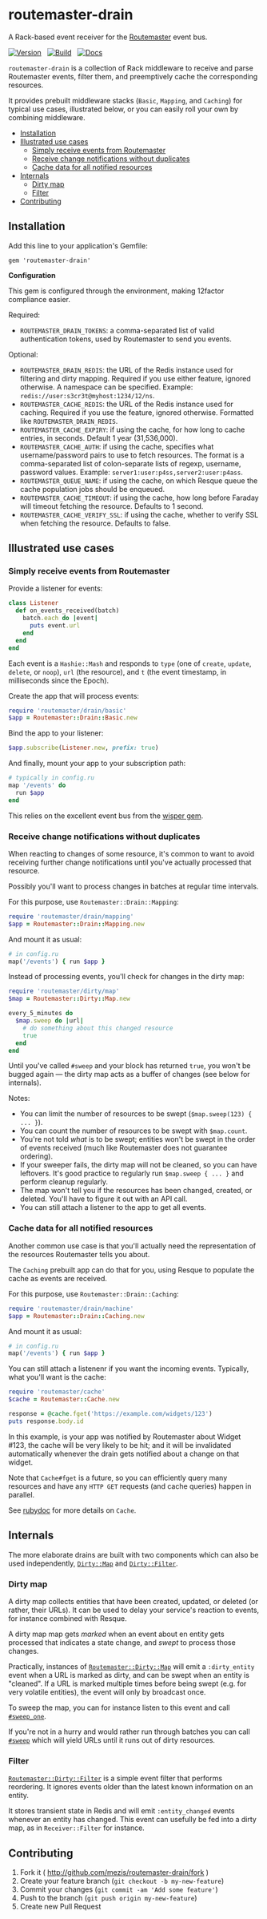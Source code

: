 # routemaster-drain

A Rack-based event receiver for the
[Routemaster](https://github.com/mezis/routemaster) event bus.

[![Version](https://badge.fury.io/rb/routemaster-drain.svg)](https://rubygems.org/gems/routemaster-drain)
&nbsp;
[![Build](https://travis-ci.org/mezis/routemaster-drain.svg?branch=master)](https://travis-ci.org/mezis/routemaster-drain)
&nbsp;
[![Docs](http://img.shields.io/badge/API%20docs-rubydoc.info-blue.svg)](http://rubydoc.info/github/mezis/routemaster-drain/frames/file/README.md)

`routemaster-drain` is a collection of Rack middleware to receive and
parse Routemaster events, filter them, and preemptively cache the corresponding
resources.

It provides prebuilt middleware stacks (`Basic`, `Mapping`, and `Caching`) for
typical use cases, illustrated below, or you can easily roll your own by
combining middleware.


<!-- START doctoc generated TOC please keep comment here to allow auto update -->
<!-- DON'T EDIT THIS SECTION, INSTEAD RE-RUN doctoc TO UPDATE -->

  - [Installation](#installation)
  - [Illustrated use cases](#illustrated-use-cases)
    - [Simply receive events from Routemaster](#simply-receive-events-from-routemaster)
    - [Receive change notifications without duplicates](#receive-change-notifications-without-duplicates)
    - [Cache data for all notified resources](#cache-data-for-all-notified-resources)
  - [Internals](#internals)
    - [Dirty map](#dirty-map)
    - [Filter](#filter)
  - [Contributing](#contributing)

<!-- END doctoc generated TOC please keep comment here to allow auto update -->


## Installation

Add this line to your application's Gemfile:

    gem 'routemaster-drain'

**Configuration**

This gem is configured through the environment, making 12factor compliance
easier.

Required:

- `ROUTEMASTER_DRAIN_TOKENS`: a comma-separated list of valid authentication
  tokens, used by Routemaster to send you events.

Optional:

- `ROUTEMASTER_DRAIN_REDIS`: the URL of the Redis instance used for filtering
  and dirty mapping. Required if you use either feature, ignored otherwise.
  A namespace can be specified.
  Example: `redis://user:s3cr3t@myhost:1234/12/ns`.
- `ROUTEMASTER_CACHE_REDIS`: the URL of the Redis instance used for caching.
  Required if you use the feature, ignored otherwise. Formatted like
  `ROUTEMASTER_DRAIN_REDIS`.
- `ROUTEMASTER_CACHE_EXPIRY`: if using the cache, for how long to cache
  entries, in seconds. Default 1 year (31,536,000).
- `ROUTEMASTER_CACHE_AUTH`: if using the cache, specifies what username/password
  pairs to use to fetch resources. The format is a comma-separated list of
  colon-separate lists of regexp, username, password values. Example:
  `server1:user:p4ss,server2:user:p4ass`.
- `ROUTEMASTER_QUEUE_NAME`: if using the cache, on which Resque queue the cache
  population jobs should be enqueued.
- `ROUTEMASTER_CACHE_TIMEOUT`: if using the cache, how long before Faraday will timeout fetching the resource. Defaults to 1 second.
- `ROUTEMASTER_CACHE_VERIFY_SSL`: if using the cache, whether to verify SSL when fetching the resource. Defaults to false.

## Illustrated use cases


### Simply receive events from Routemaster

Provide a listener for events:

```ruby
class Listener
  def on_events_received(batch)
    batch.each do |event|
      puts event.url
    end
  end
end
```

Each event is a `Hashie::Mash` and responds to `type` (one of `create`,
`update`, `delete`, or `noop`), `url` (the resource), and `t` (the event
timestamp, in milliseconds since the Epoch).

Create the app that will process events:

```ruby
require 'routemaster/drain/basic'
$app = Routemaster::Drain::Basic.new
```

Bind the app to your listener:

```ruby
$app.subscribe(Listener.new, prefix: true)
```

And finally, mount your app to your subscription path:

```ruby
# typically in config.ru
map '/events' do
  run $app
end
```

This relies on the excellent event bus from the [wisper
gem](https://github.com/krisleech/wisper#wisper).


### Receive change notifications without duplicates

When reacting to changes of some resource, it's common to want to avoid
receiving further change notifications until you've actually processed that
resource.

Possibly you'll want to process changes in batches at regular time intervals.

For this purpose, use `Routemaster::Drain::Mapping`:

```ruby
require 'routemaster/drain/mapping'
$app = Routemaster::Drain::Mapping.new
```

And mount it as usual:

```ruby
# in config.ru
map('/events') { run $app }
```

Instead of processing events, you'll check for changes in the dirty map:

```ruby
require 'routemaster/dirty/map'
$map = Routemaster::Dirty::Map.new

every_5_minutes do
  $map.sweep do |url|
    # do something about this changed resource
    true
  end
end
```

Until you've called `#sweep` and your block has returned `true`, you won't be
bugged again — the dirty map acts as a buffer of changes (see below for
internals).

Notes:
- You can limit the number of resources to be swept (`$map.sweep(123) { ... }`).
- You can count the number of resources to be swept with `$map.count`.
- You're not told _what_ is to be swept; entities won't be swept in the order of
  events received (much like Routemaster does not guarantee ordering).
- If your sweeper fails, the dirty map will not be cleaned, so you can have
  leftovers. It's good practice to regularly run `$map.sweep { ... }` and perform
  cleanup regularly.
- The map won't tell you if the resources has been changed, created, or deleted.
  You'll have to figure it out with an API call.
- You can still attach a listener to the app to get all events.


### Cache data for all notified resources

Another common use case is that you'll actually need the representation of the
resources Routemaster tells you about.

The `Caching` prebuilt app can do that for you, using Resque to populate the
cache as events are received.

For this purpose, use `Routemaster::Drain::Caching`:

```ruby
require 'routemaster/drain/machine'
$app = Routemaster::Drain::Caching.new
```

And mount it as usual:

```ruby
# in config.ru
map('/events') { run $app }
```

You can still attach a listenenr if you want the incoming events. Typically,
what you'll want is the cache:

```ruby
require 'routemaster/cache'
$cache = Routemaster::Cache.new

response = @cache.fget('https://example.com/widgets/123')
puts response.body.id
```

In this example, is your app was notified by Routemaster about Widget #123, the
cache will be very likely to be hit; and it will be invalidated automatically
whenever the drain gets notified about a change on that widget.

Note that `Cache#fget` is a future, so you can efficiently query many resources
and have any `HTTP GET` requests (and cache queries) happen in parallel.

See
[rubydoc](http://rubydoc.info/github/mezis/routemaster-drain/Routemaster/Cache)
for more details on `Cache`.


## Internals

The more elaborate drains are built with two components which can also be used
independently,
[`Dirty::Map`](http://rubydoc.info/github/mezis/routemaster-drain/Routemaster/Dirty/Map)
and
[`Dirty::Filter`](http://rubydoc.info/github/mezis/routemaster-drain/Routemaster/Dirty/Filter).

### Dirty map

A dirty map collects entities that have been created, updated, or deleted (or
rather, their URLs).  It can be used to delay your service's reaction to events,
for instance combined with Resque.

A dirty map map gets _marked_ when an event about en entity gets processed that
indicates a state change, and _swept_ to process those changes.

Practically, instances of
[`Routemaster::Dirty::Map`](http://rubydoc.info/github/mezis/routemaster-drain/Routemaster/Dirty/Map)
will emit a `:dirty_entity` event when a URL is marked as dirty, and can be
swept when an entity is "cleaned".  If a URL is marked multiple times before
being swept (e.g. for very volatile entities), the event will only by broadcast
once.

To sweep the map, you can for instance listen to this event and call
[`#sweep_one`](http://rubydoc.info/github/mezis/routemaster-drain/Routemaster/Dirty/Map#sweep_one-instance_method).

If you're not in a hurry and would rather run through batches you can call
[`#sweep`](http://rubydoc.info/github/mezis/routemaster-drain/Routemaster/Dirty/Map#sweep-instance_method)
which will yield URLs until it runs out of dirty resources.

### Filter

[`Routemaster::Dirty::Filter`](http://rubydoc.info/github/mezis/routemaster-drain/Routemaster/Dirty/Filter) is a simple event filter
that performs reordering. It ignores events older than the latest known
information on an entity.

It stores transient state in Redis and will emit `:entity_changed` events
whenever an entity has changed. This event can usefully be fed into a dirty map,
as in `Receiver::Filter` for instance.


## Contributing

1. Fork it ( http://github.com/mezis/routemaster-drain/fork )
2. Create your feature branch (`git checkout -b my-new-feature`)
3. Commit your changes (`git commit -am 'Add some feature'`)
4. Push to the branch (`git push origin my-new-feature`)
5. Create new Pull Request
